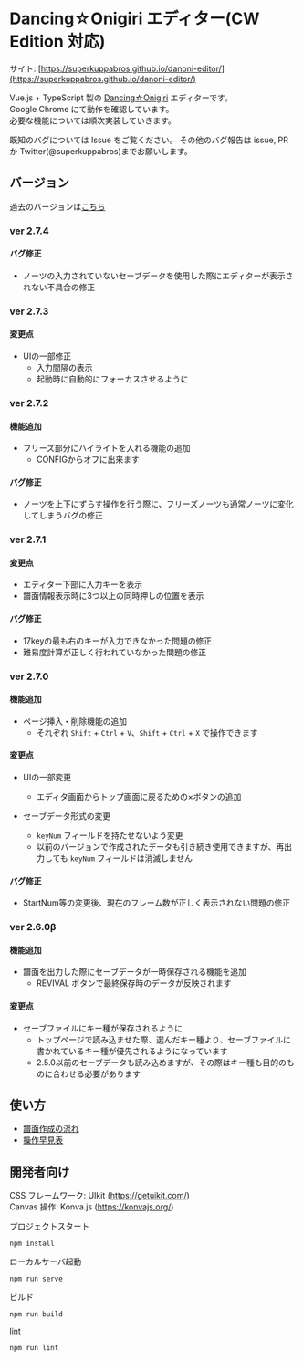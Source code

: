 # Dancing☆Onigiri エディター(CW Edition 対応)

サイト: [https://superkuppabros.github.io/danoni-editor/](https://superkuppabros.github.io/danoni-editor/)

Vue.js + TypeScript 製の [Dancing☆Onigiri](https://github.com/cwtickle/danoniplus) エディターです。  
Google Chrome にて動作を確認しています。  
必要な機能については順次実装していきます。

既知のバグについては Issue をご覧ください。
その他のバグ報告は issue, PR か Twitter(@superkuppabros)までお願いします。

## バージョン

過去のバージョンは[こちら](https://github.com/superkuppabros/danoni-editor/wiki/%E6%9B%B4%E6%96%B0%E5%B1%A5%E6%AD%B4)

### ver 2.7.4

#### バグ修正

- ノーツの入力されていないセーブデータを使用した際にエディターが表示されない不具合の修正

### ver 2.7.3

#### 変更点

- UIの一部修正
  - 入力間隔の表示
  - 起動時に自動的にフォーカスさせるように

### ver 2.7.2

#### 機能追加

- フリーズ部分にハイライトを入れる機能の追加
  - CONFIGからオフに出来ます

#### バグ修正

- ノーツを上下にずらす操作を行う際に、フリーズノーツも通常ノーツに変化してしまうバグの修正

### ver 2.7.1

#### 変更点

- エディター下部に入力キーを表示
- 譜面情報表示時に3つ以上の同時押しの位置を表示

#### バグ修正

- 17keyの最も右のキーが入力できなかった問題の修正
- 難易度計算が正しく行われていなかった問題の修正

### ver 2.7.0

#### 機能追加

- ページ挿入・削除機能の追加
  - それぞれ `Shift` + `Ctrl` + `V`、`Shift` + `Ctrl` + `X` で操作できます

#### 変更点

- UIの一部変更
  - エディタ画面からトップ画面に戻るための×ボタンの追加

- セーブデータ形式の変更
  - `keyNum` フィールドを持たせないよう変更
  - 以前のバージョンで作成されたデータも引き続き使用できますが、再出力しても `keyNum` フィールドは消滅しません

#### バグ修正

- StartNum等の変更後、現在のフレーム数が正しく表示されない問題の修正

### ver 2.6.0β

#### 機能追加

- 譜面を出力した際にセーブデータが一時保存される機能を追加
  - REVIVAL ボタンで最終保存時のデータが反映されます

#### 変更点

- セーブファイルにキー種が保存されるように
  - トップページで読み込ませた際、選んだキー種より、セーブファイルに書かれているキー種が優先されるようになっています
  - 2.5.0以前のセーブデータも読み込めますが、その際はキー種も目的のものに合わせる必要があります

## 使い方
- [譜面作成の流れ](https://github.com/superkuppabros/danoni-editor/wiki/%E8%AD%9C%E9%9D%A2%E4%BD%9C%E6%88%90%E3%81%AE%E6%B5%81%E3%82%8C)
- [操作早見表](https://github.com/superkuppabros/danoni-editor/wiki/%E6%93%8D%E4%BD%9C%E6%97%A9%E8%A6%8B%E8%A1%A8)

## 開発者向け

CSS フレームワーク: UIkit (https://getuikit.com/)  
Canvas 操作: Konva.js (https://konvajs.org/)

プロジェクトスタート

```
npm install
```

ローカルサーバ起動

```
npm run serve
```

ビルド

```
npm run build
```

lint

```
npm run lint
```

